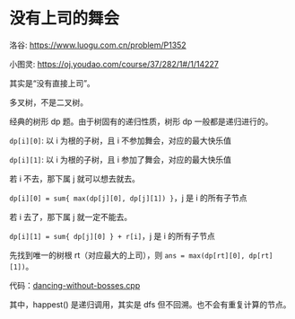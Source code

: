 # 没有上司的舞会

洛谷: https://www.luogu.com.cn/problem/P1352

小图灵: https://oj.youdao.com/course/37/282/1#/1/14227

其实是“没有直接上司”。

多叉树，不是二叉树。

经典的树形 dp 题。由于树固有的递归性质，树形 dp 一般都是递归进行的。

`dp[i][0]`: 以 i 为根的子树，且 i 不参加舞会，对应的最大快乐值

`dp[i][1]`: 以 i 为根的子树，且 i 参加了舞会，对应的最大快乐值

若 i 不去，那下属 j 就可以想去就去。

`dp[i][0] = sum{ max(dp[j][0], dp[j][1]) }`，j 是 i 的所有子节点

若 i 去了，那下属 j 就一定不能去。

`dp[i][1] = sum{ dp[j][0] } + r[i]`，j 是 i 的所有子节点

先找到唯一的树根 rt（对应最大的上司），则 `ans = max(dp[rt][0], dp[rt][1])`。

代码：[dancing-without-bosses.cpp](code/dancing-without-bosses.cpp)

其中，happest() 是递归调用，其实是 dfs 但不回溯。也不会有重复计算的节点。